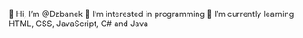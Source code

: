👋 Hi, I’m @Dzbanek
👀 I’m interested in programming
🌱 I’m currently learning HTML, CSS, JavaScript, C# and Java
